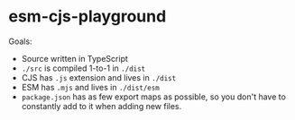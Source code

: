 # esm-cjs-playground

Goals:

- Source written in TypeScript
- `./src` is compiled 1-to-1 in `./dist`
- CJS has `.js` extension and lives in `./dist`
- ESM has `.mjs` and lives in `./dist/esm`
- `package.json` has as few export maps as possible, so you don't have to
  constantly add to it when adding new files.
